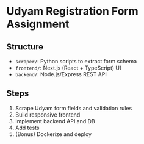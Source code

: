 # Udyam Registration Form Assignment

## Structure
- `scraper/`: Python scripts to extract form schema
- `frontend/`: Next.js (React + TypeScript) UI
- `backend/`: Node.js/Express REST API

## Steps
1. Scrape Udyam form fields and validation rules
2. Build responsive frontend
3. Implement backend API and DB
4. Add tests
5. (Bonus) Dockerize and deploy

